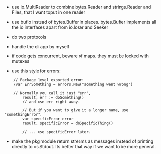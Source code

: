 - use io.MultiReader to combine bytes.Reader and strings.Reader and Files,  that I want toput in one reader
- use bufio instead of bytes.Buffer in places. bytes.Buffer implements all the io interfaces apart from io.loser and Seeker
- do two protocols
- handle the cli app by myself
- if code gets concurrent, beware of maps. they must be locked with mutexes

- use this style for errors:
```
    // Package level exported error:
    /var ErrSomething = errors.New("something went wrong")

    // Normally you call it just "err",
        result, err := doSomething()
        // and use err right away.

        // But if you want to give it a longer name, use "somethingError".
        var specificError error
        result, specificError = doSpecificThing()

        // ... use specificError later.
```

- make the pkg module return streams as messages instead of printing directly to os.Stdout. Its better that way if we want to be more general.